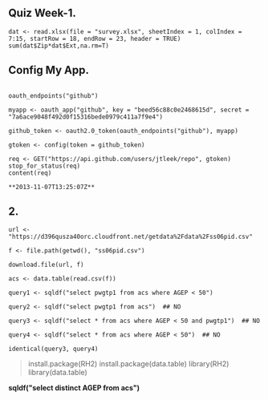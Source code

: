 ## Quiz Week-1.

```
dat <- read.xlsx(file = "survey.xlsx", sheetIndex = 1, colIndex = 7:15, startRow = 18, endRow = 23, header = TRUE)
sum(dat$Zip*dat$Ext,na.rm=T)
```

## Config My App.

```library(httr)

oauth_endpoints("github")

myapp <- oauth_app("github", key = "beed56c88c0e2468615d", secret = "7a6ace9048f492d0f15316bede0979c411a7f9e4")

github_token <- oauth2.0_token(oauth_endpoints("github"), myapp)

gtoken <- config(token = github_token)

req <- GET("https://api.github.com/users/jtleek/repo", gtoken)
stop_for_status(req)
content(req)

**2013-11-07T13:25:07Z**

```

## 2. 
```
url <- "https://d396qusza40orc.cloudfront.net/getdata%2Fdata%2Fss06pid.csv"

f <- file.path(getwd(), "ss06pid.csv")

download.file(url, f)

acs <- data.table(read.csv(f))

query1 <- sqldf("select pwgtp1 from acs where AGEP < 50")

query2 <- sqldf("select pwgtp1 from acs")  ## NO

query3 <- sqldf("select * from acs where AGEP < 50 and pwgtp1")  ## NO

query4 <- sqldf("select * from acs where AGEP < 50")  ## NO

identical(query3, query4)
```
> install.package(RH2)
> install.package(data.table)
> library(RH2)
> library(data.table)

**sqldf("select distinct AGEP from acs")**

